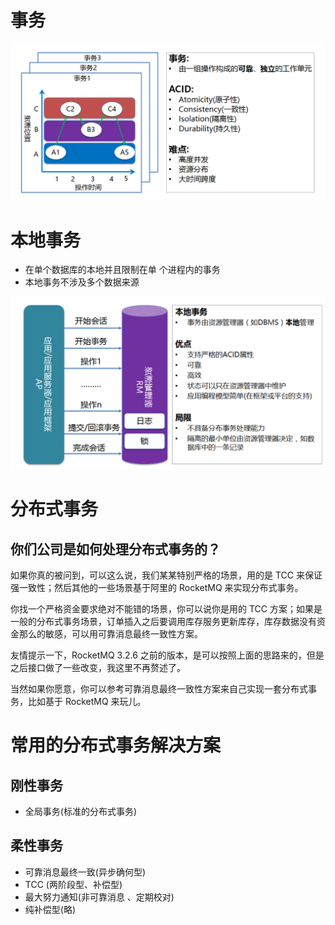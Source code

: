 # 事务
![](事务.png)

# 本地事务

- 在单个数据库的本地并且限制在单 个进程内的事务
- 本地事务不涉及多个数据来源

![](本地事务.png)

 
# 分布式事务

## 你们公司是如何处理分布式事务的？
如果你真的被问到，可以这么说，我们某某特别严格的场景，用的是 TCC 来保证强一致性；然后其他的一些场景基于阿里的 RocketMQ 来实现分布式事务。

你找一个严格资金要求绝对不能错的场景，你可以说你是用的 TCC 方案；如果是一般的分布式事务场景，订单插入之后要调用库存服务更新库存，库存数据没有资金那么的敏感，可以用可靠消息最终一致性方案。

友情提示一下，RocketMQ 3.2.6 之前的版本，是可以按照上面的思路来的，但是之后接口做了一些改变，我这里不再赘述了。

当然如果你愿意，你可以参考可靠消息最终一致性方案来自己实现一套分布式事务，比如基于 RocketMQ 来玩儿。


# 常用的分布式事务解决方案

## 刚性事务
- 全局事务(标准的分布式事务) 

## 柔性事务
- 可靠消息最终一致(异步确何型)
- TCC (两阶段型、补偿型)
- 最大努力通知(非可靠消息 、定期校对) 
- 纯补偿型(略)